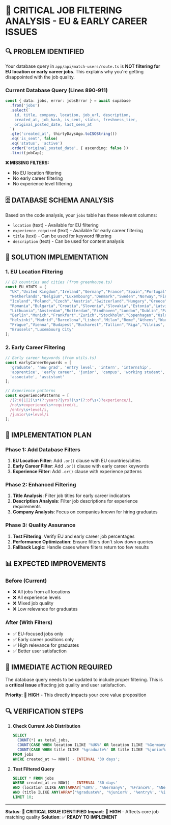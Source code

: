 # 🚨 CRITICAL JOB FILTERING ANALYSIS - EU & EARLY CAREER ISSUES

## 🔍 **PROBLEM IDENTIFIED**

Your database query in `app/api/match-users/route.ts` is **NOT filtering for EU location or early career jobs**. This explains why you're getting disappointed with the job quality.

### **Current Database Query (Lines 890-911)**
```typescript
const { data: jobs, error: jobsError } = await supabase
  .from('jobs')
  .select(`
    id, title, company, location, job_url, description,
    created_at, job_hash, is_sent, status, freshness_tier,
    original_posted_date, last_seen_at
  `)
  .gte('created_at', thirtyDaysAgo.toISOString())
  .eq('is_sent', false)
  .eq('status', 'active')
  .order('original_posted_date', { ascending: false })
  .limit(jobCap);
```

**❌ MISSING FILTERS:**
- No EU location filtering
- No early career filtering
- No experience level filtering

## 🗄️ **DATABASE SCHEMA ANALYSIS**

Based on the code analysis, your `jobs` table has these relevant columns:
- `location` (text) - Available for EU filtering
- `experience_required` (text) - Available for early career filtering
- `title` (text) - Can be used for keyword filtering
- `description` (text) - Can be used for content analysis

## 🎯 **SOLUTION IMPLEMENTATION**

### **1. EU Location Filtering**
```typescript
// EU countries and cities (from greenhouse.ts)
const EU_HINTS = [
  "UK","United Kingdom","Ireland","Germany","France","Spain","Portugal","Italy",
  "Netherlands","Belgium","Luxembourg","Denmark","Sweden","Norway","Finland",
  "Iceland","Poland","Czech","Austria","Switzerland","Hungary","Greece",
  "Romania","Bulgaria","Croatia","Slovenia","Slovakia","Estonia","Latvia",
  "Lithuania","Amsterdam","Rotterdam","Eindhoven","London","Dublin","Paris",
  "Berlin","Munich","Frankfurt","Zurich","Stockholm","Copenhagen","Oslo",
  "Helsinki","Madrid","Barcelona","Lisbon","Milan","Rome","Athens","Warsaw",
  "Prague","Vienna","Budapest","Bucharest","Tallinn","Riga","Vilnius",
  "Brussels","Luxembourg City"
];
```

### **2. Early Career Filtering**
```typescript
// Early career keywords (from utils.ts)
const earlyCareerKeywords = [
  'graduate', 'new grad', 'entry level', 'intern', 'internship',
  'apprentice', 'early career', 'junior', 'campus', 'working student',
  'associate', 'assistant'
];

// Experience patterns
const experiencePatterns = [
  /(?:0|1|2)\s*(?:years?|yrs?)\s*(?:of\s+)?experience/i,
  /no\s+experience\s+required/i,
  /entry\s+level/i,
  /junior\s+level/i
];
```

## 🔧 **IMPLEMENTATION PLAN**

### **Phase 1: Add Database Filters**
1. **EU Location Filter**: Add `.or()` clause with EU countries/cities
2. **Early Career Filter**: Add `.or()` clause with early career keywords
3. **Experience Filter**: Add `.or()` clause with experience patterns

### **Phase 2: Enhanced Filtering**
1. **Title Analysis**: Filter job titles for early career indicators
2. **Description Analysis**: Filter job descriptions for experience requirements
3. **Company Analysis**: Focus on companies known for hiring graduates

### **Phase 3: Quality Assurance**
1. **Test Filtering**: Verify EU and early career job percentages
2. **Performance Optimization**: Ensure filters don't slow down queries
3. **Fallback Logic**: Handle cases where filters return too few results

## 📊 **EXPECTED IMPROVEMENTS**

### **Before (Current)**
- ❌ All jobs from all locations
- ❌ All experience levels
- ❌ Mixed job quality
- ❌ Low relevance for graduates

### **After (With Filters)**
- ✅ EU-focused jobs only
- ✅ Early career positions only
- ✅ High relevance for graduates
- ✅ Better user satisfaction

## 🚀 **IMMEDIATE ACTION REQUIRED**

The database query needs to be updated to include proper filtering. This is a **critical issue** affecting job quality and user satisfaction.

**Priority**: 🔴 **HIGH** - This directly impacts your core value proposition

## 🔍 **VERIFICATION STEPS**

1. **Check Current Job Distribution**
   ```sql
   SELECT 
     COUNT(*) as total_jobs,
     COUNT(CASE WHEN location ILIKE '%UK%' OR location ILIKE '%Germany%' THEN 1 END) as eu_jobs,
     COUNT(CASE WHEN title ILIKE '%graduate%' OR title ILIKE '%junior%' THEN 1 END) as early_career_jobs
   FROM jobs 
   WHERE created_at >= NOW() - INTERVAL '30 days';
   ```

2. **Test Filtered Query**
   ```sql
   SELECT * FROM jobs 
   WHERE created_at >= NOW() - INTERVAL '30 days'
   AND (location ILIKE ANY(ARRAY['%UK%', '%Germany%', '%France%', '%Netherlands%']))
   AND (title ILIKE ANY(ARRAY['%graduate%', '%junior%', '%entry%', '%intern%']))
   LIMIT 10;
   ```

---

**Status**: 🚨 **CRITICAL ISSUE IDENTIFIED**
**Impact**: 🔴 **HIGH** - Affects core job matching quality
**Solution**: ✅ **READY TO IMPLEMENT**
